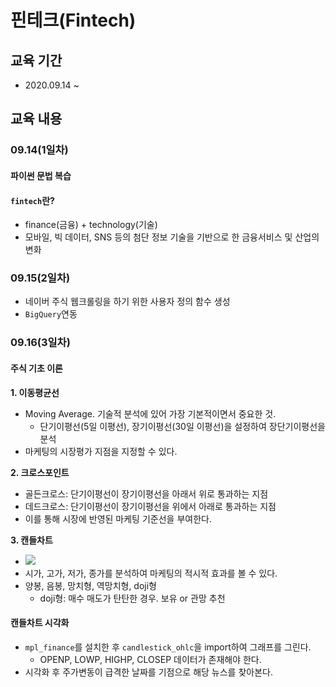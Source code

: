 # 핀테크(Fintech)

## 교육 기간
- 2020.09.14 ~ 

## 교육 내용
### 09.14(1일차)
#### 파이썬 문법 복습
#### `fintech`란?
- finance(금융) + technology(기술)
- 모바일, 빅 데이터, SNS 등의 첨단 정보 기술을 기반으로 한 금융서비스 및 산업의 변화


### 09.15(2일차)
  - 네이버 주식 웹크롤링을 하기 위한 사용자 정의 함수 생성
  - `BigQuery`연동
  
  
### 09.16(3일차)
#### 주식 기초 이론
  __1. 이동평균선__
  - Moving Average. 기술적 분석에 있어 가장 기본적이면서 중요한 것.
    + 단기이평선(5일 이평선), 장기이평선(30일 이평선)을 설정하여 장단기이평선을 분석
  - 마케팅의 시장평가 지점을 지정할 수 있다.
  
  __2. 크로스포인트__
  - 골든크로스: 단기이평선이 장기이평선을 아래서 위로 통과하는 지점
  - 데드크로스: 단기이평선이 장기이평선을 위에서 아래로 통과하는 지점
  - 이를 통해 시장에 반영된 마케팅 기준선을 부여한다.
  
  __3. 캔들차트__
  - ![](https://t1.daumcdn.net/thumb/R720x0/?fname=http://t1.daumcdn.net/brunch/service/user/2x51/image/p85QlzWxuyyLBzQm-hb027P9B0M.png)
  - 시가, 고가, 저가, 종가를 분석하여 마케팅의 적시적 효과를 볼 수 있다.
  - 양봉, 음봉, 망치형, 역망치형, doji형
    + doji형: 매수 매도가 탄탄한 경우. 보유 or 관망 추천
    
#### 캔들차트 시각화
  - `mpl_finance`를 설치한 후 `candlestick_ohlc`을 import하여 그래프를 그린다.
    + OPENP, LOWP, HIGHP, CLOSEP 데이터가 존재해야 한다.
  - 시각화 후 주가변동이 급격한 날짜를 기점으로 해당 뉴스를 찾아본다.



